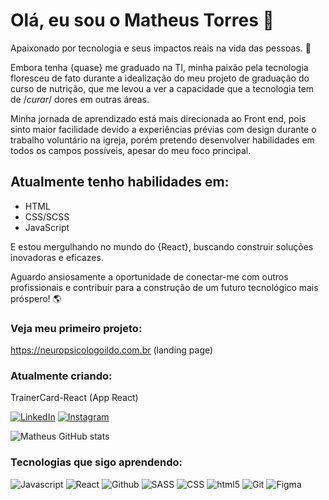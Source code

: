 # Olá, eu sou o Matheus Torres 🌅

Apaixonado por tecnologia e seus impactos reais na vida das pessoas. 👋

Embora tenha {quase} me graduado na TI, minha paixão pela tecnologia floresceu de fato durante a idealização do meu projeto de graduação do curso de nutrição, que me levou a ver a capacidade que a tecnologia tem de /*curar*/ dores em outras áreas.

Minha jornada de aprendizado está mais direcionada ao Front end, pois sinto maior facilidade devido a experiências prévias com design durante o trabalho voluntário na igreja, porém pretendo desenvolver habilidades em todos os campos possíveis, apesar do meu foco principal.

## Atualmente tenho habilidades em:
<ul>
<li>HTML</li>
<li>CSS/SCSS</li>
<li>JavaScript</li>    
</ul>


E estou mergulhando no mundo do {React}, buscando construir soluções inovadoras e eficazes.

Aguardo ansiosamente a oportunidade de conectar-me com outros profissionais e contribuir para a construção de um futuro tecnológico mais próspero! 🌎

### Veja meu primeiro projeto:
https://neuropsicologoildo.com.br (landing page)

### Atualmente criando:
TrainerCard-React (App React)

[![LinkedIn](https://img.shields.io/badge/LinkedIn-0077B5?style=for-the-badge&logo=linkedin&logoColor=white)](https://www.linkedin.com/in/omatheustorres)
[![Instagram](https://img.shields.io/badge/Instagram-E4405F?style=for-the-badge&logo=instagram&logoColor=white)](https://www.instagram.com/omatheustorres/)

![Matheus GitHub stats](https://github-readme-stats.vercel.app/api?username=kagradiel&show_icons=true&theme=solarized-light)

### Tecnologias que sigo aprendendo:
<div style="display: inline_block">
    <img alt="Javascript"    src="https://img.shields.io/badge/JavaScript-323330?style=for-the-badge&logo=javascript&logoColor=F7DF1E">
    <img alt="React"         src="https://img.shields.io/badge/react-%2320232a.svg?style=for-the-badge&logo=react&logoColor=%2361DAFB">
    <img alt="Github"        src="https://img.shields.io/badge/github-%23121011.svg?style=for-the-badge&logo=github&logoColor=white">
    <img alt="SASS"          src="https://img.shields.io/badge/Sass-CC6699?style=for-the-badge&logo=sass&logoColor=white">
    <img alt="CSS"           src="https://img.shields.io/badge/CSS3-1572B6?style=for-the-badge&logo=css3&logoColor=white">
    <img alt="html5"         src="https://img.shields.io/badge/HTML5-E34F26?style=for-the-badge&logo=html5&logoColor=white">
    <img alt="Git"           src="https://img.shields.io/badge/git-%23F05033.svg?style=for-the-badge&logo=git&logoColor=white">
    <img alt="Figma"         src="https://img.shields.io/badge/figma-%23F24E1E.svg?style=for-the-badge&logo=figma&logoColor=white">    
</div>
